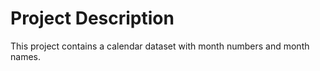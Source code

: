 # Project Description

This project contains a calendar dataset with month numbers and month names.
